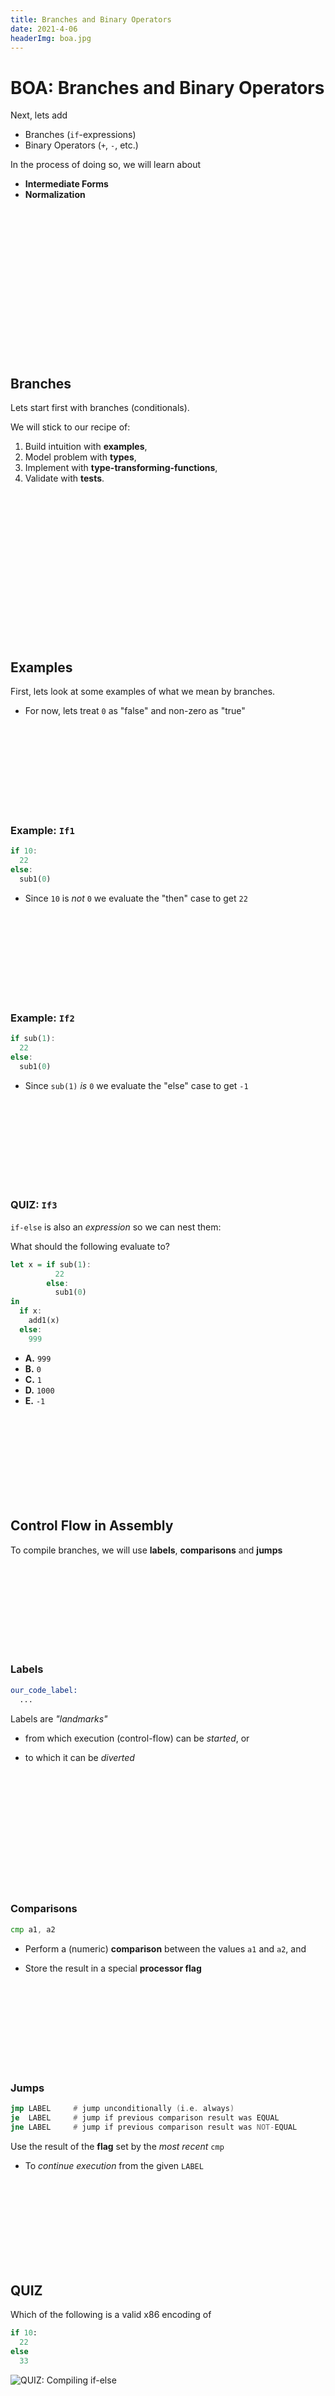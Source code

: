 ```yaml
---
title: Branches and Binary Operators
date: 2021-4-06
headerImg: boa.jpg
---
```


# BOA: Branches and Binary Operators

Next, lets add

* Branches (`if`-expressions)
* Binary Operators (`+`, `-`, etc.)

In the process of doing so, we will learn about

* **Intermediate Forms**
* **Normalization**

<br>
<br>
<br>
<br>
<br>
<br>
<br>
<br>
<br>
<br>
<br>
<br>
<br>
<br>

## Branches

Lets start first with branches (conditionals).

We will stick to our recipe of:

1. Build intuition with **examples**,
2. Model problem with **types**,
3. Implement with **type-transforming-functions**,
4. Validate with **tests**.

<br>
<br>
<br>
<br>
<br>
<br>
<br>
<br>
<br>
<br>
<br>
<br>
<br>
<br>


## Examples

First, lets look at some examples of what we mean by branches.

* For now, lets treat `0` as "false" and non-zero as "true"

<br>
<br>
<br>
<br>
<br>
<br>
<br>
<br>



### Example: `If1`

```haskell
if 10:
  22
else:
  sub1(0)
```  

* Since `10` is _not_ `0` we evaluate the "then" case to get `22`

<br>
<br>
<br>
<br>
<br>
<br>
<br>
<br>



### Example: `If2`

```haskell
if sub(1):
  22
else:
  sub1(0)
```

* Since `sub(1)` _is_ `0` we evaluate the "else" case to get `-1`

<br>
<br>
<br>
<br>
<br>
<br>
<br>
<br>





### QUIZ: `If3`

`if-else` is also an _expression_ so we can nest them:

What should the following evaluate to?

```haskell
let x = if sub(1):
          22
        else:
          sub1(0)
in
  if x:
    add1(x)
  else:
    999
```  

* **A.** `999`
* **B.** `0`
* **C.** `1`
* **D.** `1000`
* **E.** `-1`

<br>
<br>
<br>
<br>
<br>
<br>
<br>
<br>

<!-- 
  * `x` is bound to `-1`...
  * ... which is _non-zero_ so we evaluate `add1(x)` yielding `0`
-->

## Control Flow in Assembly

To compile branches, we will use **labels**, **comparisons** and **jumps**

<br>
<br>
<br>
<br>
<br>
<br>
<br>
<br>

### Labels 

```asm
our_code_label:
  ...
```

Labels are _"landmarks"_ 

- from which execution (control-flow) can be _started_, or 

- to which it can be _diverted_

<br>
<br>
<br>
<br>
<br>
<br>
<br>
<br>
<br>
<br>
<br>



### Comparisons

```asm
cmp a1, a2
```

- Perform a (numeric) **comparison** between the values `a1` and `a2`, and 

- Store the result in a special **processor flag**

<br>
<br>
<br>
<br>
<br>
<br>
<br>
<br>


### Jumps

```asm
jmp LABEL     # jump unconditionally (i.e. always)
je  LABEL     # jump if previous comparison result was EQUAL  
jne LABEL     # jump if previous comparison result was NOT-EQUAL  
```

Use the result of the **flag** set by the _most recent_ `cmp` 

- To _continue execution_ from the given `LABEL`

<br>
<br>
<br>
<br>
<br>
<br>
<br>
<br>




## QUIZ

Which of the following is a valid x86 encoding of

```python
if 10:
  22
else
  33
```

![QUIZ: Compiling if-else](/static/img/quiz-if-asm.png)

<br>
<br>
<br>
<br>
<br>
<br>
<br>
<br>


## Strategy

To compile an expression of the form

```haskell
if eCond:
  eThen
else:
  eElse
```

We will:

1. Compile `eCond`
2. Compare the result (in `rax`) against `0`
3. Jump if the result _is zero_ to a **special** `"IfFalse"` label
    * At which we will evaluate `eElse`,
    * Ending with a special `"IfExit"` label.
4. (Otherwise) continue to evaluate `eTrue`
    * And then jump (unconditionally) to the `"IfExit"` label.

<br>
<br>
<br>
<br>
<br>
<br>
<br>
<br>



## Example: If-Expressions to `Asm`

Lets see how our strategy works by example:

<br>
<br>
<br>
<br>
<br>
<br>
<br>
<br>

### Example: if1

![Example: if1](/static/img/if-1-to-asm.png)

<br>
<br>
<br>
<br>
<br>
<br>
<br>
<br>


### Example: if2

![Example: if2](/static/img/if-2-to-asm.png)

<br>
<br>
<br>
<br>
<br>
<br>
<br>
<br>



### Example: if3

![Example: if3](/static/img/if-3-to-asm.png)

Oops, **cannot reuse labels** across if-expressions!

* Can't use same label in two places (invalid assembly)

![Example: if3 wrong](/static/img/if-3-to-asm-bad.png)

Oops, need **distinct labels** for each branch!

* Require **distinct tags** for each `if-else` expression

![Example: if3 tagged](/static/img/if-3-to-asm-tag.png)

<br>
<br>
<br>
<br>
<br>
<br>
<br>
<br>


## Types: Source

Lets modify the _Source Expression_ to add `if-else` expressions

```haskell
data Expr a
  = Number Int                        a
  | Add1   (Expr a)                   a
  | Sub1   (Expr a)                   a
  | Let    Id (Expr a) (Expr a)       a
  | Var    Id                         a
  | If     (Expr a) (Expr a) (Expr a) a
```

**Polymorphic tags** of type `a` for each sub-expression

* We can have _different types_ of tags
* e.g. Source-Position information for error messages

Lets define a name for `Tag` (just integers).

```haskell
type Tag   = Int
```

We will now use:

```haskell
type BareE = Expr ()     -- AST after parsing
type TagE  = Expr Tag    -- AST with distinct tags
```

<br>
<br>
<br>
<br>
<br>
<br>
<br>
<br>



## Types: Assembly

Now, lets extend the _Assembly_ with labels, comparisons and jumps:

```haskell
data Label
  = BranchFalse Tag
  | BranchExit  Tag

data Instruction
  = ...
  | ICmp   Arg   Arg  -- Compare two arguments
  | ILabel Label      -- Create a label
  | IJmp   Label      -- Jump always
  | IJe    Label      -- Jump if equal  
  | IJne   Label      -- Jump if not-equal
```

<br>
<br>
<br>
<br>
<br>
<br>
<br>
<br>


## Transforms

We can't expect _programmer_ to put in tags (yuck.)

* Lets squeeze in a `tagging` transform into our pipeline

![Adding Tagging to the Compiler Pipeline](/static/img/compiler-pipeline-tag.png)

<br>
<br>
<br>
<br>
<br>
<br>
<br>
<br>
<br>
<br>

### Transforms: Parse

Just as before, but now puts a dummy `()` into each position

```haskell
λ> let parseStr s = fmap (const ()) (parse "" s)

λ> let e = parseStr "if 1: 22 else: 33"

λ> e
If (Number 1 ()) (Number 22 ()) (Number 33 ()) ()

λ> label e
If (Number 1 ((),0)) (Number 22 ((),1)) (Number 33 ((),2)) ((),3)
```

<br>
<br>
<br>
<br>
<br>
<br>
<br>
<br>


## Transforms: Tag

The key work is done by `doTag i e`

1. Recursively walk over the `BareE` named `e` starting tagging at counter `i`
2. Return a pair `(i', e')` of _updated counter_ `i'` and  tagged expression `e'`

<br>
<br>
<br>
<br>
<br>
<br>
<br>
<br>
<br>
<br>


## QUIZ 

```haskell
doTag :: Int -> BareE -> (Int, TagE)
doTag i (Number n _)    = (i + 1 , Number n i)
doTag i (Var    x _)    = (i + 1 , Var     x i)
doTag i (Let x e1 e2 _) = (_2    , Let x e1' e2' i2)
  where
    (i1, e1')           = doTag i  e1
    (i2, e2')           = doTag _1 e2
```

What expressions shall we fill in for `_1` and `_2` ?

```haskell
{- A -}   _1 = i
          _2 = i + 1

{- B -}   _1 = i
          _2 = i1 + 1

{- C -}   _1 = i
          _2 = i2 + 1

{- D -}   _1 = i1
          _2 = i2 + 1

{- E -}   _1 = i2
          _2 = i1 + 1
```

<br>
<br>
<br>
<br>
<br>
<br>
<br>
<br>
<br>
<br>


<!--

We can now fill in the complete version:


```haskell
doTag :: Int -> BareE -> (Int, TagE)

doTag i (Number n _)    = (i + 1 , Number n i)

doTag i (Var    x _)    = (i + 1 , Var     x i)

doTag i (Let x e1 e2 _) = (i2 + 1, Let x e1' e2' i2)
  where
    (i1, e1')           = doTag i  e1
    (i2, e2')           = doTag i1 e2

doTag i (If e1 e2 e3 _) = (i3 + 1, If e1' e2' e3' i3)
  where
    (i1, e1')           = doTag i  e1
    (i2, e2')           = doTag i1 e2
    (i3, e3')           = doTag i2 e3
```

-->

(**ProTip:** Use `mapAccumL`)

We can now tag the whole program by

* Calling `doTag` with  the initial counter (e.g. `0`),

* Throwing away the final counter.

```haskell
tag :: BareE -> TagE
tag e = e'  where  (_, e') = doTag 0 e
```

<br>
<br>
<br>
<br>
<br>
<br>
<br>
<br>
<br>
<br>


## Transforms: Code Generation

Now that we have the tags we lets implement our [compilation strategy](#strategy)

```haskell
compile env (If eCond eTrue eFalse i)
  =   compile env eCond ++          -- compile `eCond`
    [ ICmp (Reg RAX) (Const 0)      -- compare result to 0
    , IJe (BranchFalse i)           -- if-zero then jump to 'False'-block
    ]
   ++ compile env eTrue  ++         -- code for `True`-block
    [ IJmp   lExit      ]           -- jump to exit (skip `False`-block!)
   ++
      ILabel (BranchFalse i)        -- start of `False`-block
   : compile env eFalse ++          -- code for `False`-block
    [ ILabel (BranchExit i) ]       -- exit
```

<br>
<br>
<br>
<br>
<br>
<br>
<br>
<br>
<br>
<br>


## Recap: Branches

* `Tag` each sub-expression,
* Use tag to generate control-flow labels implementing branch.

**Lesson:** Tagged program representation simplifies compilation...

* Next: another example of how intermediate representations help.

<br>
<br>
<br>
<br>
<br>
<br>
<br>
<br>
<br>
<br>
<br>
<br>
<br>
<br>


## Binary Operations

You know the drill.

1. Build intuition with **examples**,
2. Model problem with **types**,
3. Implement with **type-transforming-functions**,
4. Validate with **tests**.

<br>
<br>
<br>
<br>
<br>
<br>
<br>
<br>
<br>

## Compiling Binary Operations

Lets look at some expressions and figure out how they would get compiled.

* Recall: We want the result to be in `rax` after the instructions finish.

<br>
<br>
<br>
<br>
<br>
<br>
<br>
<br>
<br>
<br>


## QUIZ

What is the assembly corresponding to `33 - 10` ?

```nasm
?1 rax, ?2
?3 rax, ?4
```


* **A.** `?1 = sub`, `?2 = 33`, `?3 = mov`, `?4 = 10`

* **B.** `?1 = mov`, `?2 = 33`, `?3 = sub`, `?4 = 10`

* **C.** `?1 = sub`, `?2 = 10`, `?3 = mov`, `?4 = 33`

* **D.** `?1 = mov`, `?2 = 10`, `?3 = sub`, `?4 = 33`

<br>
<br>
<br>
<br>
<br>
<br>
<br>
<br>
<br>

## Example: Bin1

Lets start with some easy ones. The source:

![Example: Bin 1](/static/img/bin-1-to-asm.png)

**Strategy:** Given `n1 + n2`

* Move `n1` into `rax`,
* Add `n2` to `rax`.

<br>
<br>
<br>
<br>
<br>
<br>
<br>
<br>
<br>

## Example: Bin2

What if the first operand is a variable?

![Example: Bin 2](/static/img/bin-2-to-asm.png)

Simple, just copy the variable off the stack into `rax`

**Strategy:** Given `x + n`

* Move `x` (from stack) into `rax`,
* Add `n` to `rax`.

<br>
<br>
<br>
<br>
<br>
<br>
<br>
<br>
<br>









## Example: Bin3

Same thing works if the second operand is a variable.

![Example: Bin 3](/static/img/bin-3-to-asm.png)

Strategy: Given `x + n`

* Move `x` (from stack) into `rax`,
* Add `n` to `rax`.

<br>
<br>
<br>
<br>
<br>
<br>
<br>
<br>
<br>


## QUIZ

What is the assembly corresponding to `(10 + 20) * 30` ?

```nasm
mov rax, 10
?1  rax, ?2
?3  rax, ?4
```

* **A.** `?1 = add`, `?2 = 30`, `?3 = mul`, `?4 = 20`

* **B.** `?1 = mul`, `?2 = 30`, `?3 = add`, `?4 = 20`

* **C.** `?1 = add`, `?2 = 20`, `?3 = mul`, `?4 = 30`

* **D.** `?1 = mul`, `?2 = 20`, `?3 = add`, `?4 = 30`

<br>
<br>
<br>
<br>
<br>
<br>
<br>
<br>
<br>

## Second Operand is Constant

In general, to compile `e + n` we can do

```haskell
     compile e      
  ++              -- result of e is in rax
     [add rax, n]
```

<br>
<br>
<br>
<br>
<br>
<br>
<br>
<br>
<br>

## Example: Bin4

But what if we have _nested_ expressions

```haskell
(1 + 2) * (3 + 4)
```

* Can compile `1 + 2` with result in `rax` ...
* .. but then need to _reuse_ `rax` for `3 + 4`

Need to **save** `1 + 2` somewhere!

<br>
<br>
<br>
<br>
<br>
<br>
<br>
<br>
<br>
<br>
<br>

## Idea: How about use _another_ register for `3 + 4`?

<br>
<br>
<br>
<br>
<br>
<br>
<br>
<br>
<br>
<br>
<br>


But then what about `(1 + 2) * (3 + 4) * (5 + 6)` ?

* In general, may need to _save_ more sub-expressions than we have registers.

**Question:** 

Why are `1 + 2` and `x + y` so easy to compile but `(1 + 2) * (3 + 4)` not?

<br>
<br>
<br>
<br>
<br>
<br>
<br>
<br>
<br>
<br>

## Idea: Immediate Expressions

Why were `1 + 2` and `x + y` so easy to compile but `(1 + 2) * (3 + 4)` not?

As `1` and `x` are **immediate expressions**: their values don't require any computation!

* Either a **constant**, or,

* **variable** whose value is on the stack.

<br>
<br>
<br>
<br>
<br>
<br>
<br>
<br>
<br>
<br>


## Idea: Administrative Normal Form (ANF)

An expression is in **Administrative Normal Form (ANF)**

> ANF means all **primitive operations** have **immediate** arguments.

**Primitive Operations:** Those whose values we _need_ for computation to proceed.

* `v1 + v2`
* `v1 - v2`
* `v1 * v2`

<br>
<br>
<br>
<br>
<br>
<br>
<br>
<br>
<br>


## QUIZ

> ANF means all **primitive operations** have **immediate** arguments.

Is the following expression in ANF?

```haskell
(1 + 2) * (4 - 3)
```

**A.** Yes, its ANF.

**B.** Nope, its not, because of `+`

**C.** Nope, its not, because of `*`

**D.** Nope, its not, because of `-`

**E.** Huh,  WTF is ANF?


<br>
<br>
<br>
<br>
<br>
<br>
<br>
<br>
<br>
<br>










## Conversion to ANF

So, the below is _not_ in ANF as `*` has **non-immediate** arguments

```haskell
(1 + 2) * (4 - 3)
```

However, note the following variant _is_ in ANF

```haskell
let t1 = 1 + 2
  , t2 = 4 - 3
in  
    t1 * t2
```

How can we compile the above code?

```asm
; TODO in class
```


<br>
<br>
<br>
<br>
<br>
<br>
<br>
<br>
<br>
<br>

## Binary Operations: Strategy

We can convert _any_ expression to ANF

* By adding "temporary" variables for sub-expressions

![Compiler Pipeline with ANF](/static/img/compiler-pipeline-anf.png)

* **Step 1:** Compiling ANF into Assembly
* **Step 2:** Converting Expressions into ANF

<br>
<br>
<br>
<br>
<br>
<br>
<br>
<br>
<br>
<br>

## Types: Source

Lets add binary primitive operators

```haskell
data Prim2
  = Plus | Minus | Times
```

and use them to extend the source language:

```haskell
data Expr a
  = ...
  | Prim2 Prim2  (Expr a) (Expr a) a
```

So, for example, `2 + 3` would be parsed as:

```haskell
Prim2 Plus (Number 2 ()) (Number 3 ()) ()
```

<br>
<br>
<br>
<br>
<br>
<br>
<br>
<br>
<br>
<br>

## Types: Assembly

Need to add X86 instructions for primitive arithmetic:

```haskell
data Instruction
  = ...
  | IAdd Arg Arg
  | ISub Arg Arg
  | IMul Arg Arg
```

<br>
<br>
<br>
<br>
<br>
<br>
<br>
<br>
<br>
<br>


## Types: ANF

We _can_ define a separate type for ANF (try it!)

... but ...

_super tedious_ as it requires duplicating a bunch of code.

Instead, lets write a _function_ that describes **immediate expressions**

```haskell
isImm :: Expr a -> Bool
isImm (Number _ _) = True
isImm (Var    _ _) = True
isImm _            = False
```

We can now think of **immediate** expressions as:

```haskell
type ImmExpr = {e:Expr | isImm e == True}
```

The _subset_ of `Expr` _such that_ `isImm` returns `True`

<br>
<br>
<br>
<br>
<br>
<br>
<br>
<br>
<br>
<br>

## QUIZ

Similarly, lets write a function that describes **ANF** expressions

> ANF means all **primitive operations** have **immediate** arguments.

```haskell
isAnf :: Expr a -> Bool
isAnf (Number  _     _) = True
isAnf (Var     _     _) = True
isAnf (Prim2 _ e1 e2 _) = _1
isAnf (If e1 e2 e3   _) = _2
isAnf (Let x e1 e2   _) = _3
```

What should we fill in for `_1`?

```haskell
{- A -} isAnf e1
{- B -} isAnf e2
{- C -} isAnf e1 && isAnf e2
{- D -} isImm e1 && isImm e2
{- E -} isImm e2
```

<br>
<br>
<br>
<br>
<br>
<br>
<br>
<br>
<br>
<br>
<br>
<br>

### QUIZ

Similarly, lets write a function that describes **ANF** expressions

> ANF means all **primitive operations** have **immediate** arguments.

```haskell
isAnf :: Expr a -> Bool
isAnf (Number  _     _) = True
isAnf (Var     _     _) = True
isAnf (Prim1 _ e1 _)    = isAnf e1 
isAnf (Prim2 _ e1 e2 _) = isImm e1 && isImm e2 
isAnf (If e1 e2 e3   _) = _2       && isANF e2 && isANF e3
isAnf (Let x e1 e2   _) = isANF e1 && isANF e2 
```

What should we fill in for `_2`?

```haskell
{- A -} isAnf e1
{- B -} isImm e1
{- C -} True
{- D -} False
```


We can now think of **ANF** expressions as:

```haskell
type AnfExpr = {e:Expr | isAnf e == True}
```

The _subset_ of `Expr` _such that_ `isAnf` returns `True`

Use the above function to **test** our ANF conversion.

<br>
<br>
<br>
<br>
<br>
<br>
<br>
<br>

## Types & Strategy

Writing the type aliases:

```haskell
type BareE   = Expr ()
type AnfE    = Expr ()  -- such that isAnf is True
type AnfTagE = Expr Tag -- such that isAnf is True
type ImmTagE = Expr Tag -- such that isImm is True
```  

we get the overall pipeline:

![Compiler Pipeline with ANF: Types](/static/img/compiler-pipeline-anf-types.png)

<br>
<br>
<br>
<br>
<br>
<br>
<br>
<br>
<br>
<br>

## Transforms: Compiling `AnfTagE` to `Asm`

![Compiler Pipeline: ANF to ASM](/static/img/compiler-pipeline-anf-to-asm.png)

<br>
<br>
<br>
<br>
<br>
<br>
<br>
<br>
<br>

The compilation from ANF is easy, lets recall our examples and strategy:

Strategy: Given `v1 + v2` (where `v1` and `v2` are **immediate expressions**)

<br>
<br>
<br>
<br>
<br>
<br>
<br>
<br>
<br>

* Move `v1` into `rax`,
* Add `v2` to `rax`.

```haskell
compile :: Env -> TagE -> Asm
compile env (Prim2 o v1 v2)
  = [ IMov      (Reg RAX) (immArg env v1)
    , (prim2 o) (Reg RAX) (immArg env v2)
    ]
```

where we have a helper to find the `Asm` variant of a `Prim2` operation

```haskell
prim2 :: Prim2 -> Arg -> Arg -> Instruction
prim2 Plus  = IAdd
prim2 Minus = ISub
prim2 Times = IMul
```

and another to convert an _immediate expression_ to an x86 argument:

```haskell
immArg :: Env -> ImmTag -> Arg
immArg _   (Number n _) = Const n
immArg env (Var    x _) = RegOffset RBP i
  where
    i                   = fromMaybe err (lookup x env)
    err                 = error (printf "Error: '%s' is unbound" x)
```

<br>
<br>
<br>
<br>
<br>
<br>
<br>
<br>
<br>
<br>
<br>

## QUIZ

Which of the below are in ANF ?

```haskell
{- 1 -} 2 + 3 + 4

{- 2 -} let x = 12 in
          x + 1

{- 3 -} let x = 12
          , y = x + 6
        in
          x + y

{- 4 -} let x = 12
          , y = 18
          , t = x + y + 1
        in
          if t: 7 else: 9
```

* **A.** `1, 2, 3, 4`

* **B.** `1, 2, 3`

* **C.** `2, 3, 4`

* **D.** `1, 2`

* **E.** `2, 3`

<br>
<br>
<br>
<br>
<br>
<br>
<br>
<br>
<br>
<br>
<br>
<br>
<br>

## Transforms: Compiling `Bare` to `Anf`

Next lets focus on **A-Normalization** i.e. transforming expressions into ANF

![Compiler Pipeline: Bare to ANF](/static/img/compiler-pipeline-bare-to-anf.png)

<br>
<br>
<br>
<br>
<br>
<br>
<br>
<br>
<br>
<br>
<br>
<br>
<br>

## A-Normalization

We can fill in the base cases easily

```haskell
anf (Number n)      = Number n
anf (Var x)         = Var x
```

Interesting cases are the binary operations

<br>
<br>
<br>
<br>
<br>
<br>
<br>
<br>
<br>
<br>
<br>
<br>
<br>

### Example: Anf-1

Left operand is not immediate

![Example: ANF 1](/static/img/anf-1.png)

**Key Idea: Helper Function**

```haskell
imm :: BareE -> ([(Id, AnfE)], ImmE)
```

`imm e` returns `([(t1, a1),...,(tn, an)], v)` where

* `ti, ai` are new temporary variables bound to ANF expressions
* `v` is an **immediate value** (either a constant or variable)

Such that `e` is _equivalent to_

```haskell
let t1 = a1
  , ...
  , tn = an
in
   v
```

Lets look at some more examples.

<br>
<br>
<br>
<br>
<br>
<br>
<br>
<br>
<br>
<br>
<br>

### Example: Anf-2

Left operand is not internally immediate

![Example: ANF 2](/static/img/anf-2.png)

<br>
<br>
<br>
<br>
<br>
<br>
<br>
<br>
<br>
<br>
<br>
<br>
<br>


### Example: Anf-3

Both operands are not immediate

![Example: ANF 3](/static/img/anf-3.png)

<br>
<br>
<br>
<br>
<br>
<br>
<br>
<br>
<br>
<br>
<br>
<br>
<br>

## ANF: General Strategy

![ANF Strategy](/static/img/anf-strategy.png)

1. **Invoke** `imm` on both the operands
2. **Concat** the `let` bindings
3. **Apply** the binary operator to the immediate values

<br>
<br>
<br>
<br>
<br>
<br>
<br>
<br>
<br>
<br>
<br>

### ANF Implementation: Binary Operations

Lets implement the above strategy

```haskell
anf (Prim2 o e1 e2) = lets (b1s ++ b2s)
                        (Prim2 o (Var v1) (Var v2))
  where
    (b1s, v1)       = imm e1
    (b2s, v2)       = imm e2

lets :: [(Id, AnfE)] -> AnfE -> AnfE
lets []         e' = e
lets ((x,e):bs) e' = Let x e (lets bs e')
```

Intuitively, `lets` _stitches_ together a bunch of definitions: 

```haskell
lets [(x1, e1), (x2, e2), (x3, e3)] e
  ===> Let x1 e1 (Let x2 e2 (Let x3 e3 e))
```

<br>
<br>
<br>
<br>
<br>
<br>
<br>
<br>
<br>
<br>

### ANF Implementation: Let-bindings

For `Let` just make sure we recursively `anf`
the sub-expressions.

```haskell
anf (Let x e1 e2)   = Let x e1' e2'
  where
    e1'             = anf e1
    e2'             = anf e2
```

<br>
<br>
<br>
<br>
<br>
<br>
<br>
<br>
<br>
<br>
<br>

### ANF Implementation: Branches

Same principle applies to `If`

* use `anf` to recursively transform the branches.

```haskell
anf (If e1 e2 e3) = If e1' e2' e3'  
  where
    e1'           = anf e1
    e2'           = anf e2
    e3'           = anf e3
```


<br>
<br>
<br>
<br>
<br>
<br>
<br>
<br>
<br>
<br>
<br>

### ANF: Making Arguments Immediate via `imm`

The workhorse is the function

```haskell
imm :: BareE -> ([(Id, AnfE)], ImmE)
```

which creates temporary variables to crunch an
arbitrary `Bare` into an _immediate_ value.

No need to create an variables if the expression
is _already_ immediate:

```haskell
imm (Number n l) = ( [], Number n l )
imm (Id     x l) = ( [], Id     x l )
```

The tricky case is when the expression has a primitive operation:

```haskell
imm (Prim2 o e1 e2) = ( b1s ++ b2s ++ [(t,  Prim2 o v1 v2)]
                      , Id t  )
  t                 = makeFreshVar ()
  (b1s, v1)         = imm e1
  (b2s, v2)         = imm e2  
```

Oh, what shall we do when:

```haskell
imm (If e1 e2 e3)   = ???
imm (Let x e1 e2)   = ???
```

Lets look at an example for inspiration.

![Example: ANF 4](/static/img/anf-4.png)

That is, simply

* `anf` the relevant expressions,
* bind them to a fresh variable.

```haskell
imm e@(If _ _ _)  = immExp e
imm e@(Let _ _ _) = immExp e

immExp :: Expr -> ([(Id, AnfE)], ImmE)
immExp e = ([(t, e')], t)
  where
    e'   = anf e
    t    = makeFreshVar ()
```

<br>
<br>
<br>
<br>
<br>
<br>
<br>
<br>
<br>
<br>

## One last thing: Whats up with `makeFreshVar` ?

Wait a minute, what is this magic **FRESH** ?

How can we create **distinct** names out of thin air?

(Sorry, no "global variables" in Haskell...)

We will use a counter, but will **pass its value around**

> Just like `doTag`

```haskell
anf :: Int -> BareE -> (Int, AnfE)

anf i (Number n l)      = (i, Number n l)

anf i (Id     x l)      = (i, Id     x l)

anf i (Let x e b l)     = (i'', Let x e' b' l)
  where
    (i',  e')           = anf i e
    (i'', b')           = anf i' b

anf i (Prim2 o e1 e2 l) = (i'', lets (b1s ++ b2s) (Prim2 o e1' e2' l))
  where
    (i' , b1s, e1')     = imm i  e1
    (i'', b2s, e2')     = imm i' e2

anf i (If c e1 e2 l)    = (i''', lets bs  (If c' e1' e2' l))
  where
    (i'  , bs, c')      = imm i   c
    (i'' ,     e1')     = anf i'  e1
    (i''',     e2')     = anf i'' e2
```

and

```haskell
imm :: Int -> AnfE -> (Int, [(Id, AnfE)], ImmE)

imm i (Number n l)        = (i  , [], Number n l)

imm i (Var x l)           = (i  , [], Var x l)

imm i (Prim2 o e1 e2 l) = (i''', bs, Var v l)
  where
    (i'  , b1s, v1)     = imm i  e1
    (i'' , b2s, v2)     = imm i' e2
    (i''', v)           = fresh i''
    bs                  = b1s ++ b2s ++ [(v, Prim2 o v1 v2 l)]

imm i e@(If _ _ _  l)   = immExp i e

imm i e@(Let _ _ _ l)   = immExp i e

immExp :: Int -> BareE -> (Int, [(Id, AnfE)], ImmE)
immExp i e l  = (i'', bs, Var v ())
  where
    (i' , e') = anf i e
    (i'', v)  = fresh i'
    bs        = [(v, e')]
```

where now, the `fresh` function returns a _new counter_ and a variable

```haskell
fresh :: Int -> (Int, Id)
fresh n = (n+1, "t" ++ show n)
```

**Note** this is super clunky. There _is_ a really slick way to write the above
code without the clutter of the `i` but thats too much of a digression,
[but feel free to look it up yourself][monad-230]

<br>
<br>
<br>
<br>
<br>
<br>
<br>
<br>
<br>
<br>
<br>
<br>
<br>

## Recap and Summary

Just created `Boa` with

* Branches (`if`-expressions)
* Binary Operators (`+`, `-`, etc.)

In the process of doing so, we will learned about

* **Intermediate Forms**
* **Normalization**

Specifically,

![Compiler Pipeline with ANF](/static/img/compiler-pipeline-anf-types.png)

[monad-230]: https://cseweb.ucsd.edu/classes/wi12/cse230-a/lectures/monads.html

<!--
```haskell
let x = 10        -- position 1 on stack
  , y = 20        -- position 2 on stack
  , z = 30        -- position 3 on stack
in
   x + (y * z)
```

```haskell
let x = 10        -- position 1 on stack
  , y = 20        -- position 2 on stack
  , z = 30        -- position 3 on stack
  , tmp = y * z
in
   x + tmp
```



```nasm
mov rax, 10
mov [ebp - 8*1], rax    ; put x on stack
mov rax, 20
mov [ebp - 8*2], rax    ; put y on stack
mov rax, 30
mov [ebp - 8*3], rax    ; put z on stack

mov rax, [ebp - 8*2]    ; grab y 
mul rax, [ebp - 8*3]    ; mul by z 
mov [ebp - 8*4], rax    ; put tmp on stack

mov rax, [ebp - 8*1]    ; grab x
add rax, [ebp - 8*4]
```

-->
